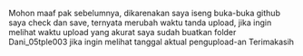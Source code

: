 Mohon maaf pak sebelumnya, dikarenakan saya iseng buka-buka github saya check dan save, ternyata merubah waktu tanda upload, jika ingin melihat waktu upload yang akurat saya sudah buatkan folder Dani_05tple003 jika ingin melihat tanggal aktual pengupload-an
Terimakasih
